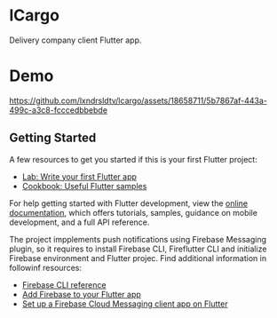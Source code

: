 # lCargo

Delivery company client Flutter app.

# Demo

https://github.com/lxndrsldtv/lcargo/assets/18658711/5b7867af-443a-499c-a3c8-fcccedbbebde

## Getting Started

A few resources to get you started if this is your first Flutter project:

- [Lab: Write your first Flutter app](https://docs.flutter.dev/get-started/codelab)
- [Cookbook: Useful Flutter samples](https://docs.flutter.dev/cookbook)

For help getting started with Flutter development, view the
[online documentation](https://docs.flutter.dev/), which offers tutorials,
samples, guidance on mobile development, and a full API reference.

The project impplements push notifications using Firebase Messaging plugin, so
it requires to install Firebase CLI, Fireflutter CLI and initialize Firebase
environment and Flutter projec.
Find additional information in followinf resources:
- [Firebase CLI reference](https://firebase.google.com/docs/cli)
- [Add Firebase to your Flutter app](https://firebase.google.com/docs/flutter/setup)
- [Set up a Firebase Cloud Messaging client app on Flutter](https://firebase.google.com/docs/cloud-messaging/flutter/client)